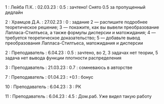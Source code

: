 1 : Лейба П.К. : 02.03.23 : 0.5 : зачтено! Снято 0.5 за пропущенный дедлайн

2 : Храмцов Д.А. : 27.02.23 : 0 : задание 2 — распишите подробнее теоретическое решение; 3 — покажите, как вы вывели преобразование Лапласа-Стилтьеса, а также формулы дисперсии и матожидания; 4 — требуется теоретическое доказательство; 5 — добавьте вывод преобразования Лапласа-Стилтьеса, матожидания и дисперсии

2 : Преподаватель : 6.04.23 : 0.5 : зачтено, во 2, 3 задачах нет теории, 5 задача нет вывода функции плотности распределения

3 : Преподаватель : 21.03.23 : 0.7 : сомневаюсь в авторстве

7 : Преподаватель : 01.04.23 : +0.1 : бонус

10 : Преподаватель : 6.04.23 : 3 : РК

11 : Преподаватель : 6.04.23 : 4.5 : Дом.раб. Уже видел такую работу
